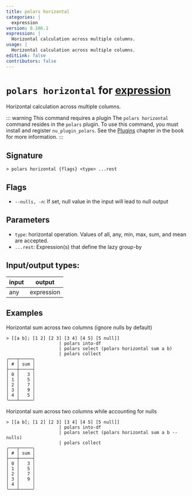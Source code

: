 ```yaml
---
title: polars horizontal
categories: |
  expression
version: 0.106.1
expression: |
  Horizontal calculation across multiple columns.
usage: |
  Horizontal calculation across multiple columns.
editLink: false
contributors: false
---
```

<!-- This file is automatically generated. Please edit the command in https://github.com/nushell/nushell instead. -->

# `polars horizontal` for [expression](/commands/categories/expression.md)

<div class='command-title'>Horizontal calculation across multiple columns.</div>

::: warning This command requires a plugin
The `polars horizontal` command resides in the `polars` plugin.
To use this command, you must install and register `nu_plugin_polars`.
See the [Plugins](/book/plugins.html) chapter in the book for more information.
:::


## Signature

```> polars horizontal {flags} <type> ...rest```

## Flags

 -  `--nulls, -n`: If set, null value in the input will lead to null output

## Parameters

 -  `type`: horizontal operation. Values of all, any, min, max, sum, and mean are accepted.
 -  `...rest`: Expression(s) that define the lazy group-by


## Input/output types:

| input | output     |
| ----- | ---------- |
| any   | expression |
## Examples

Horizontal sum across two columns (ignore nulls by default)
```nu
> [[a b]; [1 2] [2 3] [3 4] [4 5] [5 null]]
                    | polars into-df
                    | polars select (polars horizontal sum a b)
                    | polars collect
╭───┬─────╮
│ # │ sum │
├───┼─────┤
│ 0 │   3 │
│ 1 │   5 │
│ 2 │   7 │
│ 3 │   9 │
│ 4 │   5 │
╰───┴─────╯

```

Horizontal sum across two columns while accounting for nulls
```nu
> [[a b]; [1 2] [2 3] [3 4] [4 5] [5 null]]
                    | polars into-df
                    | polars select (polars horizontal sum a b --nulls)
                    | polars collect
╭───┬─────╮
│ # │ sum │
├───┼─────┤
│ 0 │   3 │
│ 1 │   5 │
│ 2 │   7 │
│ 3 │   9 │
│ 4 │     │
╰───┴─────╯

```
